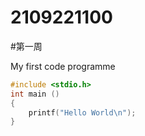 # 2109221100

#第一周

My first code programme
```c
#include <stdio.h>
int main ()
{
    printf("Hello World\n");
}
```
